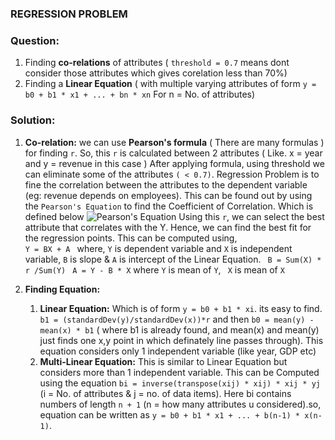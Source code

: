 ### REGRESSION PROBLEM

### Question:
1. Finding **co-relations** of attributes ( `threshold = 0.7` means dont consider those attributes which gives corelation less than 70%)
2. Finding a **Linear Equation** ( with multiple varying attributes of form `y = b0 + b1 * x1 + ... + bn * xn` For n = No. of attributes)


### Solution:
1. **Co-relation:**
we can use **Pearson's formula** ( There are many formulas ) for finding `r`. So, this `r` is calculated between 2 attributes ( Like. x = year and y = revenue in this case )
After applying formula, using threshold we can eliminate some of the attributes `( < 0.7)`.
Regression Problem is to fine the correlation between the attributes to the dependent variable (eg: revenue depends on employees). This can be found out by using the ```Pearson's Equation``` to find the Coefficient of Correlation. Which is defined below
![Pearson's Equation](https://a8h2w5y7.rocketcdn.me/wp-content/uploads/2012/10/pearson.gif)
Using this `r`, we can select the best attribute that correlates with the Y. Hence, we can find the best fit for the regression points. This can be computed using, <br>
`Y = BX + A ` where, `Y` is dependent variable and `X` is independent variable, `B` is slope & `A` is intercept of the Linear Equation.
`  B = Sum(X) * r /Sum(Y) ` 
` A = Y - B * X` where `Y` is mean of `Y`, ` X` is mean of `X`

2. **Finding Equation:**
    1) **Linear Equation:**
	Which is of form `y = b0 + b1 * xi`. its easy to find. `b1 = (standardDev(y)/standardDev(x))*r` and then `b0 = mean(y) - mean(x) * b1` ( where b1 is already found, and mean(x) and mean(y) just finds one x,y point in which definately line passes through). This equation considers only 1 independent variable (like year, GDP etc)
    1) **Multi-Linear Equation:**
	This is similar to Linear Equation but considers more than 1 independent variable. This can be Computed using the equation `bi = inverse(transpose(xij) * xij) * xij * yj` (i = No. of attributes & j = no. of data items). Here bi contains numbers of length `n + 1` (n = how many attributes u considered).so, equation can be written as `y = b0 + b1 * x1 + ... + b(n-1) * x(n-1)`.
